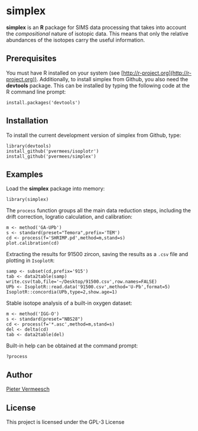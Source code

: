 # simplex

**simplex** is an **R** package for SIMS data processing that takes
  into account the *compositional* nature of isotopic data. This means
  that only the relative abundances of the isotopes carry the useful
  information.

## Prerequisites

You must have R installed on your system (see
[http://r-project.org](http://r-project.org)).  Additionally, to
install simplex from Github, you also need the **devtools** package.
This can be installed by typing the following code at the R command
line prompt:

```
install.packages('devtools')
```

## Installation

To install the current development version of simplex from Github, type:

```
library(devtools)
install_github('pvermees/isoplotr')
install_github('pvermees/simplex')
```

## Examples

Load the **simplex** package into memory:

```
library(simplex)
```

The `process` function groups all the main data reduction steps,
including the drift correction, logratio calculation, and calibration:

```
m <- method('GA-UPb')
s <- standard(preset="Temora",prefix='TEM')
cd <- process(f='SHRIMP.pd',method=m,stand=s)
plot.calibration(cd)
```

Extracting the results for 91500 zircon, saving the results as a
`.csv` file and plotting in `IsoplotR`:

```
samp <- subset(cd,prefix='915')
tab <- data2table(samp)
write.csv(tab,file='~/Desktop/91500.csv',row.names=FALSE)
UPb <- IsoplotR::read.data('91500.csv',method='U-Pb',format=5)
IsoplotR::concordia(UPb,type=2,show.age=1)
```

Stable isotope analysis of a built-in oxygen dataset:

```
m <- method('IGG-O')
s <- standard(preset="NBS28")
cd <- process(f='*.asc',method=m,stand=s)
del <- delta(cd)
tab <- data2table(del)
```

Built-in help can be obtained at the command prompt:

```
?process
```

## Author

[Pieter Vermeesch](http://ucl.ac.uk/~ucfbpve/)

## License

This project is licensed under the GPL-3 License
